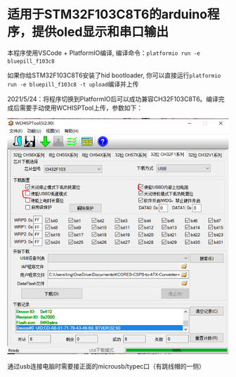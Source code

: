 # 适用于STM32F103C8T6的arduino程序，提供oled显示和串口输出

本程序使用VSCode + PlatformIO编译, 编译命令：`platformio run -e bluepill_f103c8`

如果你给STM32F103C8T6安装了hid bootloader, 你可以直接运行`platformio run -e bluepill_f103c8 -t upload`编译并上传

2021/5/24：将程序切换到PlatformIO后可以成功兼容CH32F103C8T6。编译完成后需要手动使用WCHISPTool上传，参数如下：

![ch32_upload_settings](ch32_upload_settings.png)

通过usb连接电脑时需要接正面的microusb/typec口（有跳线帽的一侧）